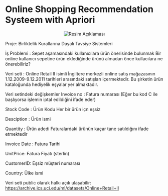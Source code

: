 # Online Shopping Recommendation Systeem with Apriori
<p align="center">
  <img src="https://i.pinimg.com/564x/8d/ed/aa/8dedaaac770c7a4a7ba1a614267695ac.jpg" alt="Resim Açıklaması" />
</p>





Proje: Birliktelik Kurallarına Dayalı Tavsiye Sistemleri 

İş Problemi : Sepet aşamasındaki kullanıcılara ürün önerisinde bulunmak
Bir online kullanıcı sepetine ürün eklediğinde ürünü almadan önce kullacılara ne önerebiliriz?

Veri seti : Online Retail II isimli İngiltere merkezli online satış mağazasının 
1.12.2009-9.12.2011 tarihleri arasındaki satışları içermektedir.
Bu şirketin ürün kataloğunda hediyelik eşyalar yer almaktadır.

Veri setindeki değişkemler 
Invoice no : Fatura numarası
(Eğer bu kod C ile başlıyorsa işlemin iptal edildiğini ifade eder)

Stock Code : Ürün Kodu
Her bir ürün içn eşsiz

Desciption : Ürün ismi

Quantity : Ürün adedi 
Faturalardaki ürünün kaçar tane satıldığını ifade etmektedir

Invoice Date : Fatura Tarihi

UnitPrice: Fatura Fiyatı (sterlin)

CustomerID: Eşsiz müşteri numarası

Country: Ülke ismi

Veri seti public olarak halkı açık ulaşabilir:
https://archive.ics.uci.edu/ml/datasets/Online+Retail+II


